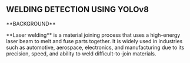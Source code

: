 ## WELDING DETECTION USING YOLOv8

<p>
**BACKGROUND**
</p>
<p>**Laser welding** is a material  joining process that uses a high-energy laser beam to melt and fuse parts together. It is widely used in industries such as automotive, aerospace, electronics, and manufacturing due to its precision, speed, and ability to weld difficult-to-join materials.
</p>
